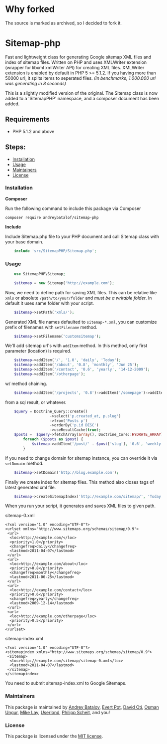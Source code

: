 # Why forked
The source is marked as archived, so I decided to fork it.

# Sitemap-php

Fast and lightweight class for generating Google sitemap XML files and index of sitemap files. Written on PHP and uses XMLWriter extension (wrapper for libxml xmlWriter API) for creating XML files. XMLWriter extension is enabled by default in PHP 5 >= 5.1.2. If you having more than 50000 url, it splits items to seperated files. _(In benchmarks, 1.000.000 url was generating in 8 seconds)_

This is a slightly modified version of the original. The Sitemap class is now added to a 'SitemapPHP' namespace, and a composer document has been added.


## Requirements

- PHP 5.1.2 and above

## Steps:

* [Installation](#installation)
* [Usage](#usage)
* [Maintainers](#maintainers)
* [License](#license)


### Installation

**Composer**

Run the following command to include this package via Composer

```shell
composer require andreybatalof/sitemap-php
```

**Include**

Include Sitemap.php file to your PHP document and call Sitemap class with your base domain.

```php
	include 'src/SitemapPHP/Sitemap.php';
```


### Usage

```php
   	use SitemapPHP\Sitemap;

	$sitemap = new Sitemap('http://example.com');
```

Now, we need to define path for saving XML files. This can be relative like `xmls` or absolute `/path/to/your/folder` and *must be a writable folder*. In default it uses same folder with your script.

```php
	$sitemap->setPath('xmls/');
```

Generated XML file names defaulted to `sitemap-*.xml`, you can customize prefix of filenames with `setFilename` method.

```php
	$sitemap->setFilename('customsitemap');
```
	
We'll add sitemap url's with `addItem` method. In this method, only first parameter (location) is required.

```php
	$sitemap->addItem('/', '1.0', 'daily', 'Today');
	$sitemap->addItem('/about', '0.8', 'monthly', 'Jun 25');
	$sitemap->addItem('/contact', '0.6', 'yearly', '14-12-2009');
	$sitemap->addItem('/otherpage');
```

w/ method chaining.

```php
	$sitemap->addItem('/projects', '0.8')->addItem('/somepage')->addItem('/hiddenpage', '0.4', 'yearly', '01-01-2011')->addItem('/rss');
```

from a sql result, or whatever.

```php
	$query = Doctrine_Query::create()
					->select('p.created_at, p.slug')
					->from('Posts p')
					->orderBy('p.id DESC')
					->useResultCache(true);
	$posts =  $query->fetchArray(array(), Doctrine_Core::HYDRATE_ARRAY);
    	foreach ($posts as $post) {
        	$sitemap->addItem('/post/' . $post['slug'], '0.6', 'weekly', $post['created_at']);
    	}
```

If you need to change domain for sitemap instance, you can override it via `setDomain` method.

```php
	$sitemap->setDomain('http://blog.example.com');
```
	
Finally we create index for sitemap files. This method also closes tags of latest generated xml file.

```php
	$sitemap->createSitemapIndex('http://example.com/sitemap/', 'Today');
```
	
When you run your script, it generates and saves XML files to given path.
	
sitemap-0.xml


	<?xml version="1.0" encoding="UTF-8"?>
	<urlset xmlns="http://www.sitemaps.org/schemas/sitemap/0.9">
	 <url>
	  <loc>http://example.com/</loc>
	  <priority>1.0</priority>
	  <changefreq>daily</changefreq>
	  <lastmod>2011-04-07</lastmod>
	 </url>
	 <url>
	  <loc>http://example.com/about</loc>
	  <priority>0.8</priority>
	  <changefreq>monthly</changefreq>
	  <lastmod>2011-06-25</lastmod>
	 </url>
	 <url>
	  <loc>http://example.com/contact</loc>
	  <priority>0.6</priority>
	  <changefreq>yearly</changefreq>
	  <lastmod>2009-12-14</lastmod>
	 </url>
	 <url>
	  <loc>http://example.com/otherpage</loc>
	  <priority>0.5</priority>
	 </url>
	</urlset>
	
sitemap-index.xml

	<?xml version="1.0" encoding="UTF-8"?>
	<sitemapindex xmlns="http://www.sitemaps.org/schemas/sitemap/0.9">
	 <sitemap>
	  <loc>http://example.com/sitemap/sitemap-0.xml</loc>
	  <lastmod>2011-04-07</lastmod>
	 </sitemap>
	</sitemapindex>
	
You need to submit sitemap-index.xml to Google Sitemaps.


### Maintainers

This package is maintained by [Andrey Batalov](https://github.com/andreybatalof), [Evert Pot](https://github.com/evert), [David Oti](http://github.com/davmixcool), [Osman Ungur](https://github.com/o), [Mike Lay](https://github.com/mkly), [Userlond](https://github.com/userlond), [Philipp Scheit](https://github.com/pscheit), and you!

### License

This package is licensed under the [MIT license](https://github.com/evert/sitemap-php/blob/master/LICENSE).
